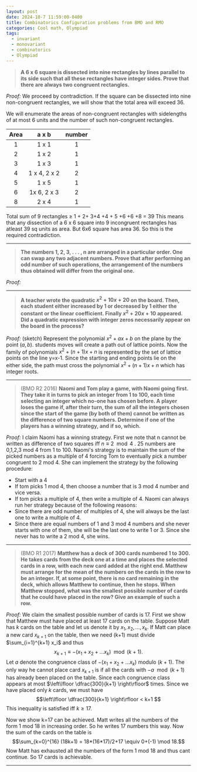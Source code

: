 ```yaml
---
layout: post
date: 2024-10-7 11:59:00-0400
title: Combinatorics Configuration problems from BMO and RMO
categories: Cool math, Olympiad
tags:
  - invariant
  - monovariant
  - combinatorics
  - Olympiad
---
```


> **A 6 x 6 square is dissected into nine rectangles by lines parallel to its side such that all these rectangles have integer sides. Prove that there are always two congruent rectangles.**

_Proof:_ We proceed by contradiction. If the square can be dissected into nine non-congruent rectangles, we will show that the total area will exceed 36.

We will enumerate the areas of non-congruent rectangles with sidelengths of at most 6 units and the number of such non-congruent rectangles.

| Area |    a x b     | number |
| :--: | :----------: | :----: |
|  1   |    1 x 1     |   1    |
|  2   |    1 x 2     |   1    |
|  3   |    1 x 3     |   1    |
|  4   | 1 x 4, 2 x 2 |   2    |
|  5   |    1 x 5     |   1    |
|  6   | 1x 6, 2 x 3  |   2    |
|  8   |    2 x 4     |   1    |

Total sum of 9 rectangles $\geq$ 1 + 2+ 3+4 +4 + 5 +6 +6 +8 = 39
This means that any dissection of a 6 x 6 square into 9 incongruent rectangles has atleast 39 sq units as area. But 6x6 square has area 36. So this is the required contradiction.

---

> **The numbers 1, 2, 3, . . . , n are arranged in a particular order. One can swap any two adjacent numbers. Prove that after performing an odd number of such operations, the arrangement of the numbers thus obtained will differ from the original one.**

_Proof:_

---

> **A teacher wrote the quadratic $x^2 +10x+20$ on the board. Then, each student either increased by $1$ or decreased by $1$ either the constant or the linear coefficient. Finally $x^2 +20x+10$ appeared. Did a quadratic expression with integer zeros necessarily appear on the board in the process?**

_Proof:_ (sketch) Represent the polynomial $x^2+ax+b$ on the plane by the point $(a,b)$. students moves will create a path out of lattice points. Now the family of polynomials $x^2 + (n+1)x + n$ is represented by the set of lattice points on the line y=x-1. Since the starting and ending points lie on the either side, the path must cross the polynomial $x^2 + (n+1)x + n$ which has integer roots.

---

> (BMO R2 2016) **Naomi and Tom play a game, with Naomi going first. They take it in turns to pick an integer from 1 to 100, each time selecting an integer which no-one has chosen before. A player loses the game if, after their turn, the sum of all the integers chosen since the start of the game (by both of them) cannot be written as the difference of two square numbers. Determine if one of the players has a winning strategy, and if so, which.**

_Proof:_ I claim Naomi has a winning strategy. First we note that n cannot be written as difference of two squares iff $n \equiv 2  \mod 4$ . 25 numbers are 0,1,2,3 mod 4 from 1 to 100. Naomi's strategy is to maintain the sum of the picked numbers as a multiple of 4 forcing Tom to eventually pick a number congruent to 2 mod 4. She can implement the strategy by the following procedure:

- Start with a 4
- If tom picks 1 mod 4, then choose a number that is 3 mod 4 number and vice versa.
- If tom picks a multiple of 4, then write a multiple of 4.
  Naomi can always run her strategy because of the following reasons:
- Since there are odd number of multiples of 4, she will always be the last one to write a multiple of 4.
- Since there are equal numbers of 1 and 3 mod 4 numbers and she never starts with one of them, she will be the last one to write 1 or 3.
  Since she never has to write a 2 mod 4, she wins.

---

> (BMO R1 2017) **Matthew has a deck of 300 cards numbered 1 to 300. He takes cards from the deck one at a time and places the selected cards in a row, with each new card added at the right end. Matthew must arrange for the mean of the numbers on the cards in the row to be an integer. If, at some point, there is no card remaining in the deck, which allows Matthew to continue, then he stops. When Matthew stopped, what was the smallest possible number of cards that he could have placed in the row? Give an example of such a row.**

_Proof:_ We claim the smallest possible number of cards is 17.
First we show that Matthew must have placed at least 17 cards on the table.
Suppose Matt has $k$ cards on the table and let us denote it by $x_1,x_2,\ldots,x_k$. If Matt can place a new card $x_{k+1}$ on the table, then we need (k+1) must divide $\sum_{i=1}^{k+1} x_i$ and thus $$x_{k+1}\equiv -(x_1+x_2+\ldots x_{k}) \mod (k+1).$$Let $a$ denote the congruence class of $-(x_1+x_2+\ldots x_{k})$ modulo $(k+1)$. The only way he cannot place card $x_{k+1}$ is if all the cards with $-a \mod (k+1)$ has already been placed on the table. Since each congruence class appears at most $\left\lfloor \dfrac{300}{k+1} \right\rfloor$ times. Since we have placed only $k$ cards, we must have $$\left\lfloor \dfrac{300}{k+1} \right\rfloor < k+1 $$ This inequality is satisfied iff $k \geq 17$.

Now we show k=17 can be achieved. Matt writes all the numbers of the form 1 mod 18 in increasing order. So he writes 17 numbers this way. Now the sum of the cards on the table is $$\sum_{k=0}^{16} (18k+1) = 18*(16*17)/2+17 \equiv 0+(-1) \mod 18.$$
Now Matt has exhausted all the numbers of the form 1 mod 18 and thus cant continue. So 17 cards is achievable.

---
